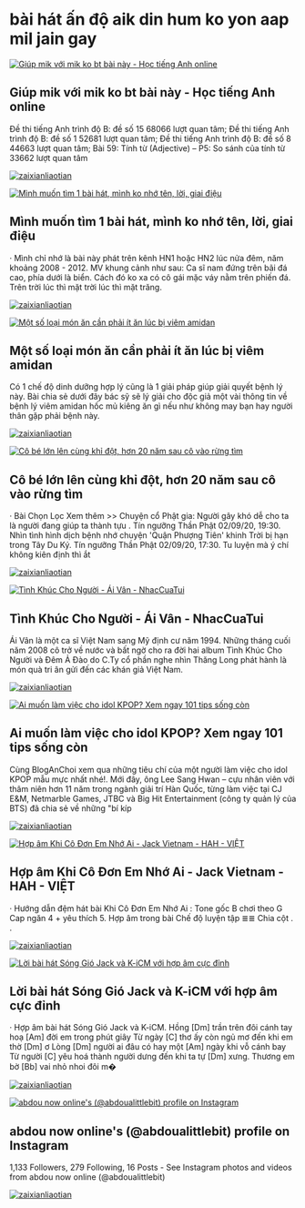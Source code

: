 # bài hát ấn độ aik din hum ko yon aap mil jain gay
<a href="https://mnn.zoosnet.net/LR/Chatpre.aspx?id=MNN94995150&p=https://topgrinding.com/" target="_blank">![Giúp mik với mik ko bt bài này - Học tiếng Anh online](https://github.com/technlg/images/blob/main/23.jpg)</a>
## Giúp mik với mik ko bt bài này - Học tiếng Anh online
Đề thi tiếng Anh trình độ B: đề số 15 68066 lượt quan tâm; Đề thi tiếng Anh trình độ B: đề số 1 52681 lượt quan tâm; Đề thi tiếng Anh trình độ B: đề số 8 44663 lượt quan tâm; Bài 59: Tính từ (Adjective) – P5: So sánh của tính từ 33662 lượt quan tâm
<a href="https://mnn.zoosnet.net/LR/Chatpre.aspx?id=MNN94995150&p=https://topgrinding.com/" target="_blank"><img src="https://github.com/technlg/images/raw/main/chat11.jpg" alt="zaixianliaotian"/></a><a href="//whatsapp.shibangsoft.com/WhatsApp.php" ><img src="https://github.com/technlg/images/raw/main/chat11.png" alt=""></a>
<a href="https://mnn.zoosnet.net/LR/Chatpre.aspx?id=MNN94995150&p=https://topgrinding.com/" target="_blank">![Mình muốn tìm 1 bài hát, mình ko nhớ tên, lời, giai điệu ](https://github.com/technlg/images/blob/main/32.jpg)</a>
## Mình muốn tìm 1 bài hát, mình ko nhớ tên, lời, giai điệu 
· Mình chỉ nhớ là bài này phát trên kênh HN1 hoặc HN2 lúc nửa đêm, năm khoảng 2008 - 2012. MV khung cảnh như sau: Ca sĩ nam đứng trên bãi đá cao, phía dưới là biển. Cách đó ko xa có cô gái mặc váy nằm trên phiến đá. Trên trời lúc thì mặt trời lúc thì mặt trăng.
<a href="https://mnn.zoosnet.net/LR/Chatpre.aspx?id=MNN94995150&p=https://topgrinding.com/" target="_blank"><img src="https://github.com/technlg/images/raw/main/chat11.jpg" alt="zaixianliaotian"/></a><a href="//whatsapp.shibangsoft.com/WhatsApp.php" ><img src="https://github.com/technlg/images/raw/main/chat11.png" alt=""></a>
<a href="https://mnn.zoosnet.net/LR/Chatpre.aspx?id=MNN94995150&p=https://topgrinding.com/" target="_blank">![Một số loại món ăn cần phải ít ăn lúc bị viêm amidan ](https://github.com/technlg/images/blob/main/66.jpg)</a>
## Một số loại món ăn cần phải ít ăn lúc bị viêm amidan 
Có 1 chế độ dinh dưỡng hợp lý cũng là 1 giải pháp giúp giải quyết bệnh lý này. Bài chia sẻ dưới đây bác sỹ sẽ lý giải cho độc giả một vài thông tin về bệnh lý viêm amidan hốc mủ kiêng ăn gì nếu như không may bạn hay người thân gặp phải bệnh này.
<a href="https://mnn.zoosnet.net/LR/Chatpre.aspx?id=MNN94995150&p=https://topgrinding.com/" target="_blank"><img src="https://github.com/technlg/images/raw/main/chat11.jpg" alt="zaixianliaotian"/></a><a href="//whatsapp.shibangsoft.com/WhatsApp.php" ><img src="https://github.com/technlg/images/raw/main/chat11.png" alt=""></a>
<a href="https://mnn.zoosnet.net/LR/Chatpre.aspx?id=MNN94995150&p=https://topgrinding.com/" target="_blank">![Cô bé lớn lên cùng khỉ đột, hơn 20 năm sau cô vào rừng tìm ](https://github.com/technlg/images/blob/main/12.jpg)</a>
## Cô bé lớn lên cùng khỉ đột, hơn 20 năm sau cô vào rừng tìm 
· Bài Chọn Lọc Xem thêm >> Chuyện cổ Phật gia: Người gây khó dễ cho ta là người đang giúp ta thành tựu . Tín ngưỡng Thần Phật 02/09/20, 19:30. Nhìn tình hình dịch bệnh nhớ chuyện 'Quận Phượng Tiên' khinh Trời bị hạn trong Tây Du Ký. Tín ngưỡng Thần Phật 02/09/20, 17:30. Tu luyện mà ý chí không kiên định thì ắt 
<a href="https://mnn.zoosnet.net/LR/Chatpre.aspx?id=MNN94995150&p=https://topgrinding.com/" target="_blank"><img src="https://github.com/technlg/images/raw/main/chat11.jpg" alt="zaixianliaotian"/></a><a href="//whatsapp.shibangsoft.com/WhatsApp.php" ><img src="https://github.com/technlg/images/raw/main/chat11.png" alt=""></a>
<a href="https://mnn.zoosnet.net/LR/Chatpre.aspx?id=MNN94995150&p=https://topgrinding.com/" target="_blank">![Tình Khúc Cho Người - Ái Vân - NhacCuaTui](https://github.com/technlg/images/blob/main/50.jpg)</a>
## Tình Khúc Cho Người - Ái Vân - NhacCuaTui
Ái Vân là một ca sĩ Việt Nam sang Mỹ định cư năm 1994. Những tháng cuối năm 2008 cô trở về nước và bất ngờ cho ra đời hai album Tình Khúc Cho Người và Đêm Ả Đào do C.Ty cổ phần nghe nhìn Thăng Long phát hành là món quà tri ân gửi đến các khán giả Việt Nam.
<a href="https://mnn.zoosnet.net/LR/Chatpre.aspx?id=MNN94995150&p=https://topgrinding.com/" target="_blank"><img src="https://github.com/technlg/images/raw/main/chat11.jpg" alt="zaixianliaotian"/></a><a href="//whatsapp.shibangsoft.com/WhatsApp.php" ><img src="https://github.com/technlg/images/raw/main/chat11.png" alt=""></a>
<a href="https://mnn.zoosnet.net/LR/Chatpre.aspx?id=MNN94995150&p=https://topgrinding.com/" target="_blank">![Ai muốn làm việc cho idol KPOP? Xem ngay 101 tips sống còn ](https://github.com/technlg/images/blob/main/12.jpg)</a>
## Ai muốn làm việc cho idol KPOP? Xem ngay 101 tips sống còn 
Cùng BlogAnChoi xem qua những tiêu chí của một người làm việc cho idol KPOP mẫu mực nhất nhé!. Mới đây, ông Lee Sang Hwan – cựu nhân viên với thâm niên hơn 11 năm trong ngành giải trí Hàn Quốc, từng làm việc tại CJ E&M, Netmarble Games, JTBC và Big Hit Entertainment (công ty quản lý của BTS) đã chia sẻ về những "bí kíp 
<a href="https://mnn.zoosnet.net/LR/Chatpre.aspx?id=MNN94995150&p=https://topgrinding.com/" target="_blank"><img src="https://github.com/technlg/images/raw/main/chat11.jpg" alt="zaixianliaotian"/></a><a href="//whatsapp.shibangsoft.com/WhatsApp.php" ><img src="https://github.com/technlg/images/raw/main/chat11.png" alt=""></a>
<a href="https://mnn.zoosnet.net/LR/Chatpre.aspx?id=MNN94995150&p=https://topgrinding.com/" target="_blank">![Hợp âm Khi Cô Đơn Em Nhớ Ai - Jack Vietnam - HAH - VIỆT ](https://github.com/technlg/images/blob/main/39.jpg)</a>
## Hợp âm Khi Cô Đơn Em Nhớ Ai - Jack Vietnam - HAH - VIỆT 
· Hướng dẫn đệm hát bài Khi Cô Đơn Em Nhớ Ai : Tone gốc B chơi theo G Cap ngăn 4 + yêu thích 5. Hợp âm trong bài Chế độ luyện tập ≣≣ Chia cột . .
<a href="https://mnn.zoosnet.net/LR/Chatpre.aspx?id=MNN94995150&p=https://topgrinding.com/" target="_blank"><img src="https://github.com/technlg/images/raw/main/chat11.jpg" alt="zaixianliaotian"/></a><a href="//whatsapp.shibangsoft.com/WhatsApp.php" ><img src="https://github.com/technlg/images/raw/main/chat11.png" alt=""></a>
<a href="https://mnn.zoosnet.net/LR/Chatpre.aspx?id=MNN94995150&p=https://topgrinding.com/" target="_blank">![Lời bài hát Sóng Gió Jack và K-iCM với hợp âm cực đỉnh ](https://github.com/technlg/images/blob/main/45.jpg)</a>
## Lời bài hát Sóng Gió Jack và K-iCM với hợp âm cực đỉnh 
·  Hợp âm bài hát Sóng Gió Jack và K-iCM. Hồng [Dm] trần trên đôi cánh tay hoạ [Am] đời em trong phút giây Từ ngày [C] thơ ấy còn ngủ mơ đến khi em thờ [Dm] ơ Lòng [Dm] người ai đâu có hay một [Am] ngày khi vỗ cánh bay Từ người [C] yêu hoá thành người dưng đến khi ta tự [Dm] xưng. Thương em bờ [Bb] vai nhỏ nhoi đôi m�
<a href="https://mnn.zoosnet.net/LR/Chatpre.aspx?id=MNN94995150&p=https://topgrinding.com/" target="_blank"><img src="https://github.com/technlg/images/raw/main/chat11.jpg" alt="zaixianliaotian"/></a><a href="//whatsapp.shibangsoft.com/WhatsApp.php" ><img src="https://github.com/technlg/images/raw/main/chat11.png" alt=""></a>
<a href="https://mnn.zoosnet.net/LR/Chatpre.aspx?id=MNN94995150&p=https://topgrinding.com/" target="_blank">![abdou now online's (@abdoualittlebit) profile on Instagram ](https://github.com/technlg/images/blob/main/16.jpg)</a>
## abdou now online's (@abdoualittlebit) profile on Instagram 
1,133 Followers, 279 Following, 16 Posts - See Instagram photos and videos from abdou now online (@abdoualittlebit)
<a href="https://mnn.zoosnet.net/LR/Chatpre.aspx?id=MNN94995150&p=https://topgrinding.com/" target="_blank"><img src="https://github.com/technlg/images/raw/main/chat11.jpg" alt="zaixianliaotian"/></a><a href="//whatsapp.shibangsoft.com/WhatsApp.php" ><img src="https://github.com/technlg/images/raw/main/chat11.png" alt=""></a>
